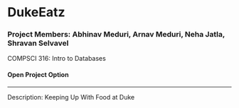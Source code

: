 # DukeEatz
    

### Project Members: Abhinav Meduri, Arnav Meduri, Neha Jatla, Shravan Selvavel

COMPSCI 316: Intro to Databases
#### Open Project Option

_________________________________________    
Description: Keeping Up With Food at Duke
